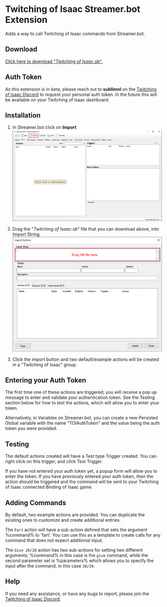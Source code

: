 # Twitching of Isaac Streamer.bot Extension

Adds a way to call Twitching of Isaac commands from Streamer.bot.

## Download

[Click here to download "*Twitching of Isaac.sb*".](Twitching%20of%20Isaac.sb?raw=1)

## Auth Token

As this extension is in beta, please reach out to **sublimnl** on the [Twitching of Isaac Discord](https://discord.com/invite/5R9CSxzcep) to request your personal auth token. In the future this will be available on your Twitching of Isaac dashboard.

## Installation

1. In Streamer.bot click on **Import**
![](assets/sb_step1.png?raw=true)

2. Drag the "*Twitching of Isaac.sb*" file that you can download above, into Import String.
![](assets/sb_step2.png?raw=true)

3. Click the import button and two default/example actions will be created in a "Twitching of Isaac" group.

## Entering your Auth Token

The first time one of these actions are triggered, you will receive a pop up message to enter and validate your authentication token. See the Testing section below for how to test the actions, which will allow you to enter your token.

Alternatively, in Variables on Streamer.bot, you can create a new Persisted Global variable with the name "TOIAuthToken" and the value being the auth token you were provided.

## Testing

The default actions created will have a Test type Trigger created. You can right click on this trigger, and click Test Trigger.

If you have not entered your auth token yet, a popup form will allow you to enter the token. If you have previously entered your auth token, then the action should be triggered and the command will be sent to your Twitching of Isaac connected Binding of Isaac game.

## Adding Commands

By default, two example actions are provided. You can duplicate the existing ones to customize and create additional entries.

The `Fart` action will have a sub-action defined that sets the argument %command% to 'fart'. You can use this as a template to create calls for any command that does not expect additional input.

The `Give 20/20` action has two sub-actions for setting two different arguments; %command% in this case is the `give` command, while the second parameter set is %parameters% which allows you to specify the input after the command, in this case `20/20`.

## Help

If you need any assistance, or have any bugs to report, please join the [Twitching of Isaac Discord](https://discord.com/invite/5R9CSxzcep).
